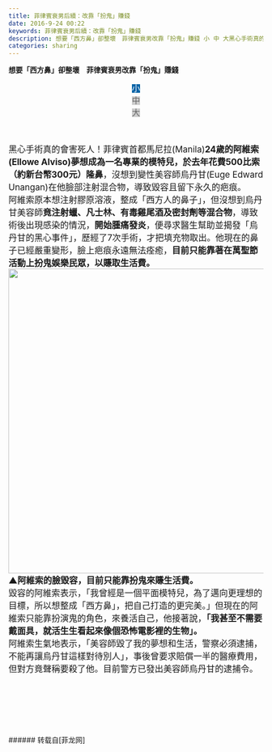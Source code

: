 ```yaml
---
title: 菲律賓衰男后續：改靠「扮鬼」賺錢
date: 2016-9-24 00:22
keywords: 菲律賓衰男后續：改靠「扮鬼」賺錢
description: 想要「西方鼻」卻整壞　菲律賓衰男改靠「扮鬼」賺錢 小 中 大黑心手術真的會害死人！菲律賓首都馬尼拉(Manila)24歲的阿維索(Ellowe Alviso)夢想成為一名專業的模特兒，於去年花費500比索（約新台幣300元）隆鼻，沒想到變性美容師烏丹甘(Euge Edward Unangan)在他臉部注射混合物，導致毀容且留下永久的疤痕。阿維索原本想注射膠原溶液，整成「西方人的鼻子」，但沒想到烏丹甘美容師竟注射蠟、凡士林、有毒雞尾酒及密封劑等混合物，導致術後出現感染的情況，開始腫痛發炎，便尋求醫生幫助並揭發「烏丹甘的黑心事件」，歷經了7次手術，才把填充物取出。他現在的鼻子已經嚴重變形，臉上疤痕永遠無法痊癒，目前只能靠著在萬聖節活動上扮鬼娛樂民眾，以賺取生活費。▲阿維索的臉毀容，目前只能靠扮鬼來賺生活費。毀容的阿維索表示，「我曾經是一個平面模特兒，為了邁向更理想的目標，所以想整成「西方鼻」，把自己打造的更完美。」但現在的阿維索只能靠扮演鬼的角色，來養活自己，他接著說，「我甚至不需要戴面具，就活生生看起來像個恐怖電影裡的生物」。阿維索生氣地表示，「美容師毀了我的夢想和生活，警察必須逮捕，不能再讓烏丹甘這樣對待別人」，事後曾要求賠償一半的醫療費用，但對方竟聲稱要殺了他。目前警方已發出美容師烏丹甘的逮捕令。
categories: sharing
---
```

<td class="t_f" id="postmessage_401466">

<font face="Meiryo,"><strong>想要「西方鼻」卻整壞　菲律賓衰男改靠「扮鬼」賺錢 </strong><br/>
<span style="float:right;margin-left:5px"><div align="center"><font style="color:rgb(255, 255, 255)"><font style="background-color:rgb(1, 98, 166)"><font style="font-size:16px">小</font></font></font></div> <div align="center"><font style="color:rgb(102, 102, 102)"><font style="background-color:rgb(204, 204, 204)"><font style="font-size:16px">中</font></font></font></div> <div align="center"><font style="color:rgb(102, 102, 102)"><font style="background-color:rgb(204, 204, 204)"><font style="font-size:16px">大</font></font></font></div></span><br/>
<br/>
<div align="left"><font style="font-size:17px">黑心手術真的會害死人！菲律賓首都馬尼拉(Manila)<strong>24歲的阿維索(Ellowe Alviso)夢想成為一名專業的模特兒，於去年花費500比索（約新台幣300元）隆鼻</strong>，沒想到變性美容師烏丹甘(Euge Edward Unangan)在他臉部注射混合物，導致毀容且留下永久的疤痕。</font></div><div align="left"><font style="font-size:17px">阿維索原本想注射膠原溶液，整成「西方人的鼻子」，但沒想到烏丹甘美容師<strong>竟注射蠟、凡士林、有毒雞尾酒及密封劑等混合物</strong>，導致術後出現感染的情況，<strong>開始腫痛發炎</strong>，便尋求醫生幫助並揭發「烏丹甘的黑心事件」，歷經了7次手術，才把填充物取出。他現在的鼻子已經嚴重變形，臉上疤痕永遠無法痊癒，<strong>目前只能靠著在萬聖節活動上扮鬼娛樂民眾，以賺取生活費。</strong></font></div><div align="left"><font style="font-size:17px"><img alt="" border="0" class="zoom" data-cf-modified-00a35c04aa8024be19554fba-="" file="http://static.ettoday.net/images/2020/d2020668.jpg" height="603" id="aimg_pS6Kp" onclick="" onmouseover="" src="http://static.ettoday.net/images/2020/d2020668.jpg" width="600"/></font></div><div align="left"><font style="font-size:17px"><strong>▲阿維索的臉毀容，目前只能靠扮鬼來賺生活費。</strong></font></div><div align="left"><font style="font-size:17px">毀容的阿維索表示，「我曾經是一個平面模特兒，為了邁向更理想的目標，所以想整成「西方鼻」，把自己打造的更完美。」但現在的阿維索只能靠扮演鬼的角色，來養活自己，他接著說，<strong>「我甚至不需要戴面具，就活生生看起來像個恐怖電影裡的生物」。</strong></font></div><div align="left"><font style="font-size:17px">阿維索生氣地表示，「美容師毀了我的夢想和生活，警察必須逮捕，不能再讓烏丹甘這樣對待別人」，事後曾要求賠償一半的醫療費用，但對方竟聲稱要殺了他。目前警方已發出美容師烏丹甘的逮捕令。</font></div><br/>
<br/>
</font><br/>
<br/>
<font face="Meiryo,"><br/>
</font><br/>
<br/>
</td>
###### 转载自[菲龙网]